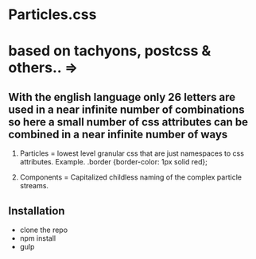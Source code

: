 # Particles.css
# based on tachyons, postcss & others.. =>


## With the english language only 26 letters are used in a near infinite number of combinations so here a small number of css attributes can be combined in a near infinite number of ways

1. Particles = lowest level granular css that are just namespaces to css attributes. Example. .border {border-color: 1px solid red};

2. Components = Capitalized childless naming of the complex particle streams.


## Installation

* clone the repo
* npm install
* gulp
